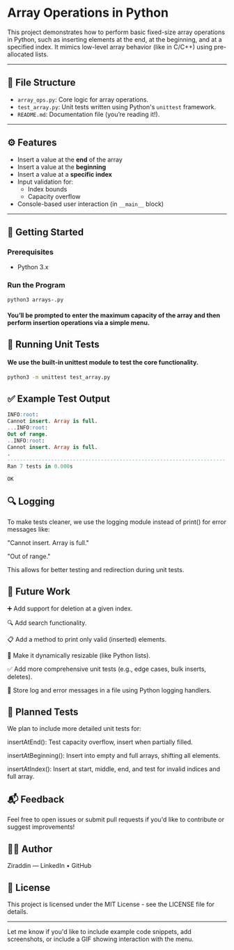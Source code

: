 # Array Operations in Python

This project demonstrates how to perform basic fixed-size array operations in Python, such as inserting elements at the end, at the beginning, and at a specified index. It mimics low-level array behavior (like in C/C++) using pre-allocated lists.

---

## 📁 File Structure

- `array_ops.py`: Core logic for array operations.
- `test_array.py`: Unit tests written using Python's `unittest` framework.
- `README.md`: Documentation file (you’re reading it!).

---

## ⚙️ Features

- Insert a value at the **end** of the array
- Insert a value at the **beginning**
- Insert a value at a **specific index**
- Input validation for:
  - Index bounds
  - Capacity overflow
- Console-based user interaction (in `__main__` block)

---

## 🚀 Getting Started

### Prerequisites

- Python 3.x

### Run the Program

```bash
python3 arrays-.py
```

#### You’ll be prompted to enter the maximum capacity of the array and then perform insertion operations via a simple menu.

## 🧪 Running Unit Tests

#### We use the built-in unittest module to test the core functionality.

```bash
python3 -m unittest test_array.py
```

## ✅ Example Test Output

```sql
INFO:root:
Cannot insert. Array is full.
...INFO:root:
Out of range.
..INFO:root:
Cannot insert. Array is full.
.
----------------------------------------------------------------------
Ran 7 tests in 0.000s

OK
```


## 🔍 Logging

To make tests cleaner, we use the logging module instead of print() for error messages like:

"Cannot insert. Array is full."

"Out of range."

This allows for better testing and redirection during unit tests.



## 📌 Future Work
 ➕ Add support for deletion at a given index.

 🔍 Add search functionality.

 📋 Add a method to print only valid (inserted) elements.

 🧮 Make it dynamically resizable (like Python lists).

 ✅ Add more comprehensive unit tests (e.g., edge cases, bulk inserts, deletes).

 🧾 Store log and error messages in a file using Python logging handlers.
 


## 🧪 Planned Tests

We plan to include more detailed unit tests for:

insertAtEnd(): Test capacity overflow, insert when partially filled.

insertAtBeginning(): Insert into empty and full arrays, shifting all elements.

insertAtIndex(): Insert at start, middle, end, and test for invalid indices and full array.


## 📬 Feedback
Feel free to open issues or submit pull requests if you'd like to contribute or suggest improvements!

## 🧑‍💻 Author
Ziraddin — LinkedIn • GitHub

## 📜 License
This project is licensed under the MIT License - see the LICENSE file for details.

---

Let me know if you'd like to include example code snippets, add screenshots, or include a GIF showing interaction with the menu.
